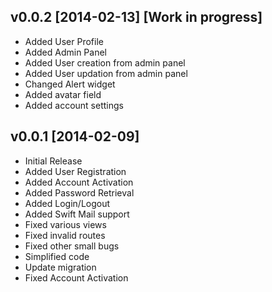 v0.0.2 [2014-02-13] [Work in progress]
-------------------------------------

- Added User Profile
- Added Admin Panel
- Added User creation from admin panel
- Added User updation from admin panel
- Changed Alert widget
- Added avatar field
- Added account settings

v0.0.1 [2014-02-09]
-------------------

- Initial Release
- Added User Registration
- Added Account Activation
- Added Password Retrieval
- Added Login/Logout
- Added Swift Mail support
- Fixed various views
- Fixed invalid routes
- Fixed other small bugs
- Simplified code
- Update migration
- Fixed Account Activation
